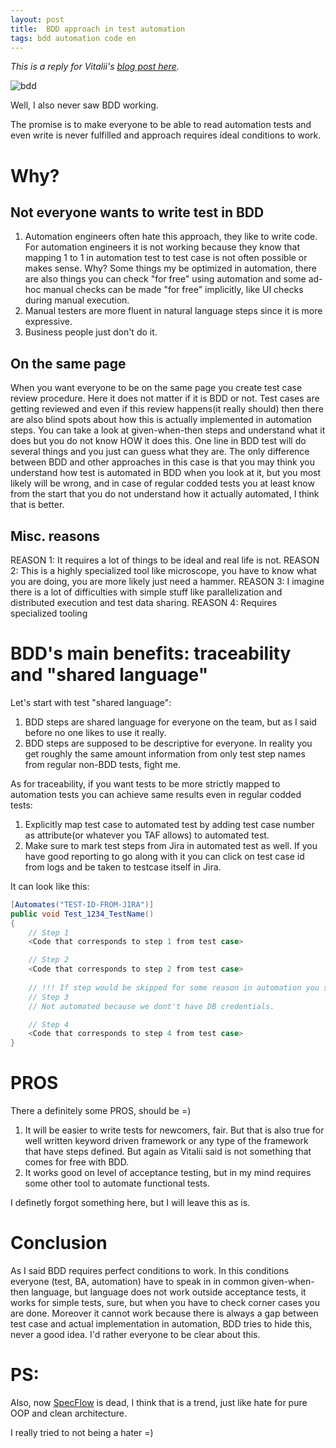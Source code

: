 ```yaml
---
layout: post
title:  BDD approach in test automation
tags: bdd automation code en
---
```

<em>This is a reply for Vitalii's [blog post here](https://dobriyanchik.github.io/2024/11/15/bdd-approach-in-test-automation/).</em>

![bdd]({{site.url}}/assets/images/cucumber_bdd.png)
<!--more-->
Well, I also never saw BDD working.

The promise is to make everyone to be able to read automation tests and even write is never fulfilled and approach requires ideal conditions to work.

# Why?
## Not everyone wants to write test in BDD
1. Automation engineers often hate this approach, they like to write code. For automation engineers it is not working because they know that mapping 1 to 1 in automation test to test case is not often possible or makes sense. Why? Some things my be optimized in automation, there are also things you can check "for free" using automation and some ad-hoc manual checks can be made "for free" implicitly, like UI checks during manual execution.  
2. Manual testers are more fluent in natural language steps since it is more expressive.  
3. Business people just don't do it.  

## On the same page
When you want everyone to be on the same page you create test case review procedure. Here it does not matter if it is BDD or not. Test cases are getting reviewed and even if this review happens(it really should) then there are also blind spots about how this is actually implemented in automation steps. You can take a look at given-when-then steps and understand what it does but you do not know HOW it does this. One line in BDD test will do several things and you just can guess what they are. The only difference between BDD and other approaches in this case is that you may think you understand how test is automated in BDD when you look at it, but you most likely will be wrong, and in case of regular codded tests you at least know from the start that you do not understand how it actually automated, I think that is better.

## Misc. reasons
REASON 1: It requires a lot of things to be ideal and real life is not.
REASON 2: This is a highly specialized tool like microscope, you have to know what you are doing, you are more likely just need a hammer.
REASON 3: I imagine there is a lot of difficulties with simple stuff like parallelization and distributed execution and test data sharing.
REASON 4: Requires specialized tooling

# BDD's main benefits: traceability and "shared language"
Let's start with test "shared language":
1. BDD steps are shared language for everyone on the team, but as I said before no one likes to use it really.
2. BDD steps are supposed to be descriptive for everyone. In reality you get roughly the same amount information from only test step names from regular non-BDD tests, fight me.  

As for traceability, if you want tests to be more strictly mapped to automation tests you can achieve same results even in regular codded tests:
1. Explicitly map test case to automated test by adding test case number as attribute(or whatever you TAF allows) to automated test.  
2. Make sure to mark test steps from Jira in automated test as well. If you have good reporting to go along with it you can click on test case id from logs and be taken to testcase itself in Jira.  

It can look like this:
```c#
[Automates("TEST-ID-FROM-JIRA")]
public void Test_1234_TestName()
{
    // Step 1
    <Code that corresponds to step 1 from test case>

    // Step 2
    <Code that corresponds to step 2 from test case>
        
    // !!! If step would be skipped for some reason in automation you should still add comment or empty step like indicated bellow. This makes tracking changes easier and can look like this:
    // Step 3
    // Not automated because we dont't have DB credentials.

    // Step 4
    <Code that corresponds to step 4 from test case>
}
```

# PROS
There a definitely some PROS, should be =)
1. It will be easier to write tests for newcomers, fair. But that is also true for well written keyword driven framework or any type of the framework that have steps defined. But again as Vitalii said is not something that comes for free with BDD.
2. It works good on level of acceptance testing, but in my mind requires some other tool to automate functional tests.  

I definetly forgot something here, but I will leave this as is.

# Conclusion
As I said BDD requires perfect conditions to work. In this conditions everyone (test, BA, automation) have to speak in in common given-when-then language, but language does not work outside acceptance tests, it works for simple tests, sure, but when you have to check corner cases you are done. Moreover it cannot work because there is always a gap between test case and actual implementation in automation, BDD tries to hide this, never a good idea. I'd rather everyone to be clear about this.

# PS:
Also, now [SpecFlow](https://specflow.org/) is dead, I think that is a trend, just like hate for pure OOP and clean architecture. 

I really tried to not being a hater =)